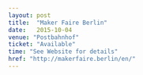```yaml
---
layout: post
title:  "Maker Faire Berlin"
date:   2015-10-04
venue: "Postbahnhof"
ticket: "Available"
time: "See Website for details"
href: "http://makerfaire.berlin/en/"
---
```

<!-- fill in the URL of your event host page if you haven't enough information for a detail page, so the event link won't point on the detail page at all -->

